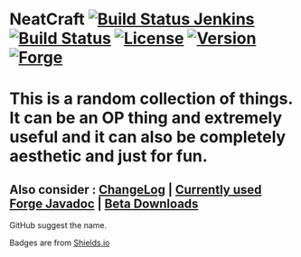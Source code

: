 NeatCraft [![Build Status Jenkins](http://118.136.155.13118.136.155.13:8080/job/NeatCraft/badge/icon)](http://118.136.155.13:8080/job/NeatCraft/)[![Build Status](https://travis-ci.org/CMicro/NeatCraft.svg?branch=master)](https://travis-ci.org/CMicro/NeatCraft) [![License](http://img.shields.io/badge/license-GPLv2-000000.svg)](https://github.com/CMicro/NeatCraft/blob/master/LICENSE)  [![Version](http://img.shields.io/badge/release-1.7.10--0.19.1-blue.svg)](https://github.com/CMicro/NeatCraft/releases) [![Forge](http://img.shields.io/badge/forge-10.13.0.1208-blue.svg)](http://files.minecraftforge.net/)
======================
This is a random collection of things. It can be an OP thing and extremely useful and it can also be completely aesthetic and just for fun.
=======================
Also consider : [ChangeLog](https://github.com/CMicro/NeatCraft/blob/master/CHANGELOG.md) | [Currently used Forge Javadoc](http://cmicro.github.io/NeatCraft/forge-javadoc/) | [Beta Downloads](http://118.136.155.13:8080/job/NeatCraft)
-----------------------
GitHub suggest the name.

Badges are from [Shields.io](http://shields.io/)
